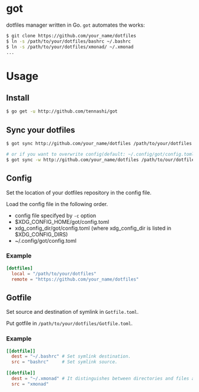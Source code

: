 # got
dotfiles manager written in Go.
`got` automates the works:
```bash
$ git clone https://github.com/your_name/dotfiles
$ ln -s /path/to/your/dotfiles/bashrc ~/.bashrc
$ ln -s /path/to/your/dotfiles/xmonad/ ~/.xmonad
...
```

# Usage
## Install
```bash
$ go get -u http://github.com/tennashi/got
```

## Sync your dotfiles
```bash
$ got sync http://github.com/your_name/dotfiles /path/to/your/dotfiles

# or if you want to overwrite config(default: ~/.config/got/config.toml)
$ got sync -w http://github.com/your_name/dotfiles /path/to/our/dotfiles
```

## Config
Set the location of your dotfiles repository in the config file.

Load the config file in the following order.
* config file specifyed by `-c` option
* $XDG_CONFIG_HOME/got/config.toml
* xdg_config_dir/got/config.toml (where xdg_config_dir is listed in $XDG_CONFIG_DIRS)
* ~/.config/got/config.toml

### Example
```toml
[dotfiles]
  local = "/path/to/your/dotfiles"
  remote = "https://github.com/your_name/dotfiles"

```

## Gotfile
Set source and destination of symlink in `Gotfile.toml`.

Put gotfile in `/path/to/your/dotfiles/Gotfile.toml`.

### Example
```toml
[[dotfile]]
  dest = "~/.bashrc" # Set symlink destination.
  src = "bashrc"     # Set symlink source.
  
[[dotfile]]
  dest = "~/.xmonad" # It distinguishes between directories and files automatically.
  src = "xmonad"
```
